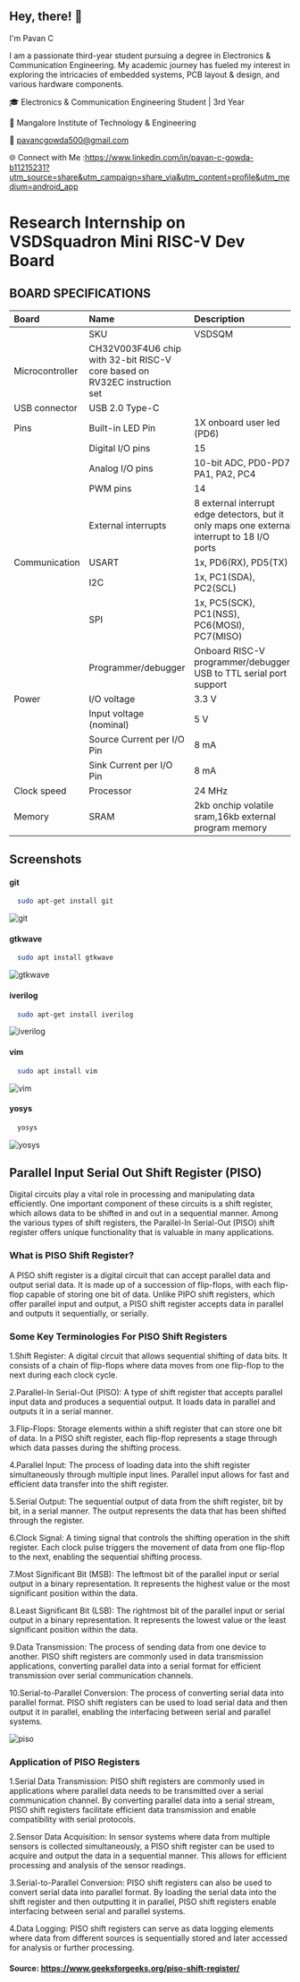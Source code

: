 
## Hey, there! 👋
 I'm Pavan C

I am a passionate third-year student pursuing a degree in Electronics & Communication Engineering. My academic journey has fueled my interest in exploring the intricacies of embedded systems, PCB layout & design, and various hardware components.

🎓 Electronics & Communication Engineering Student | 3rd Year

🏫 Mangalore Institute of Technology & Engineering

📧 pavancgowda500@gmail.com 

🌐 Connect with Me :https://www.linkedin.com/in/pavan-c-gowda-b11215231?utm_source=share&utm_campaign=share_via&utm_content=profile&utm_medium=android_app



# Research Internship on VSDSquadron Mini RISC-V Dev Board



## BOARD SPECIFICATIONS

|   Board   |   Name   | Description                |
| :-------- | :------- | :------------------------- |
|           |       SKU| VSDSQM                     |
| Microcontroller| CH32V003F4U6 chip with 32-bit RISC-V core based on RV32EC instruction set |  |
| USB connector | USB 2.0 Type-C |  |
|   Pins  |   Built-in LED Pin  | 1X onboard user led (PD6)               |
|   | Digital I/O pins  | 15              |
|     |   Analog I/O pins  | 10-bit ADC, PD0-PD7, PA1, PA2, PC4              |
|      |   PWM pins  | 14              |
|    |   External interrupts  | 8 external interrupt edge detectors, but it only maps one external interrupt to 18 I/O ports              |
|  Communication  |   USART   | 1x, PD6(RX), PD5(TX)               |
|     |   I2C   |1x, PC1(SDA), PC2(SCL)           |
|      |  SPI   | 1x, PC5(SCK), PC1(NSS), PC6(MOSI), PC7(MISO)           |
|      |   Programmer/debugger | Onboard RISC-V programmer/debugger, USB to TTL serial port support           |
|   Power   |  I/O voltage  | 3.3 V            |
|      |   Input voltage (nominal)  | 5 V          |
|      |   Source Current per I/O Pin | 8 mA              |
|      |   Sink Current per I/O Pin | 8 mA             |
|    Clock speed  |   Processor  | 24 MHz             |
|   Memory   |  SRAM  | 2kb onchip volatile sram,16kb external program memory        |






## Screenshots

#### git

```bash
  sudo apt-get install git 
```

![git](https://github.com/PavanCGowda/vsd_workshop/assets/101002213/5318411a-e98c-4bba-bc94-a37f29328dc9)


#### gtkwave

```bash
  sudo apt install gtkwave
```

![gtkwave](https://github.com/PavanCGowda/vsd_workshop/assets/101002213/78e67ccc-c09d-418a-a269-3543b5379f1b)


#### iverilog

```bash
  sudo apt-get install iverilog
```

![iverilog](https://github.com/PavanCGowda/vsd_workshop/assets/101002213/ca6bf311-cc1a-4141-968f-9099d833a80c)

#### vim

```bash
  sudo apt install vim
```
![vim](https://github.com/PavanCGowda/vsd_workshop/assets/101002213/3d52236d-2dc8-4cca-93d8-ff5ff310e994)

#### yosys

```bash
  yosys
```

![yosys](https://github.com/PavanCGowda/vsd_workshop/assets/101002213/0c20c01c-d3e5-486d-99a8-4181186639dd)

















## Parallel Input Serial Out Shift Register (PISO)

Digital circuits play a vital role in processing and manipulating data efficiently. One important component of these circuits is a shift register, which allows data to be shifted in and out in a sequential manner. Among the various types of shift registers, the Parallel-In Serial-Out (PISO) shift register offers unique functionality that is valuable in many applications.

### What is PISO Shift Register?

A PISO shift register is a digital circuit that can accept parallel data and output serial data. It is made up of a succession of flip-flops, with each flip-flop capable of storing one bit of data. Unlike PIPO shift registers, which offer parallel input and output, a PISO shift register accepts data in parallel and outputs it sequentially, or serially.

### Some Key Terminologies For PISO Shift Registers

1.Shift Register: A digital circuit that allows sequential shifting of data bits. It consists of a chain of flip-flops where data moves from one flip-flop to the next during each clock cycle.

2.Parallel-In Serial-Out (PISO): A type of shift register that accepts parallel input data and produces a sequential output. It loads data in parallel and outputs it in a serial manner.

3.Flip-Flops: Storage elements within a shift register that can store one bit of data. In a PISO shift register, each flip-flop represents a stage through which data passes during the shifting process.

4.Parallel Input: The process of loading data into the shift register simultaneously through multiple input lines. Parallel input allows for fast and efficient data transfer into the shift register.

5.Serial Output: The sequential output of data from the shift register, bit by bit, in a serial manner. The output represents the data that has been shifted through the register.

6.Clock Signal: A timing signal that controls the shifting operation in the shift register. Each clock pulse triggers the movement of data from one flip-flop to the next, enabling the sequential shifting process.

7.Most Significant Bit (MSB): The leftmost bit of the parallel input or serial output in a binary representation. It represents the highest value or the most significant position within the data.

8.Least Significant Bit (LSB): The rightmost bit of the parallel input or serial output in a binary representation. It represents the lowest value or the least significant position within the data.

9.Data Transmission: The process of sending data from one device to another. PISO shift registers are commonly used in data transmission applications, converting parallel data into a serial format for efficient transmission over serial communication channels.

10.Serial-to-Parallel Conversion: The process of converting serial data into parallel format. PISO shift registers can be used to load serial data and then output it in parallel, enabling the interfacing between serial and parallel systems.

![piso](https://github.com/PavanCGowda/vsd_workshop/assets/101002213/3bd8b2ba-c9ed-41c8-ac12-42e2edb5490a)

### Application of PISO Registers

1.Serial Data Transmission: PISO shift registers are commonly used in applications where parallel data needs to be transmitted over a serial communication channel. By converting parallel data into a serial stream, PISO shift registers facilitate efficient data transmission and enable compatibility with serial protocols.

2.Sensor Data Acquisition: In sensor systems where data from multiple sensors is collected simultaneously, a PISO shift register can be used to acquire and output the data in a sequential manner. This allows for efficient processing and analysis of the sensor readings.

3.Serial-to-Parallel Conversion: PISO shift registers can also be used to convert serial data into parallel format. By loading the serial data into the shift register and then outputting it in parallel, PISO shift registers enable interfacing between serial and parallel systems.

4.Data Logging: PISO shift registers can serve as data logging elements where data from different sources is sequentially stored and later accessed for analysis or further processing.

#### Source: https://www.geeksforgeeks.org/piso-shift-register/
